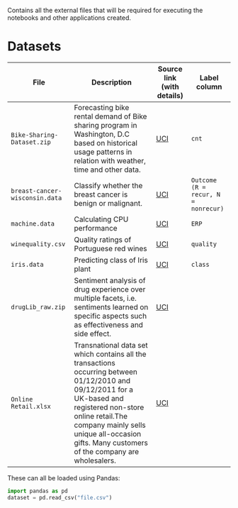 Contains all the external files that will be required for executing the notebooks and other applications created.
# Datasets

File | Description | Source link (with details) | Label column
---|---|---|---
`Bike-Sharing-Dataset.zip` | Forecasting bike rental demand of Bike sharing program in Washington, D.C based on historical usage patterns in relation with weather, time and other data. | [UCI](https://archive.ics.uci.edu/ml/datasets/Bike+Sharing+Dataset) | `cnt`
`breast-cancer-wisconsin.data` | Classify whether the breast cancer is benign or malignant. | [UCI](https://archive.ics.uci.edu/ml/datasets/Breast+Cancer+Wisconsin+%28Prognostic%29) | `Outcome (R = recur, N = nonrecur)`
`machine.data` | Calculating CPU performance | [UCI](https://archive.ics.uci.edu/ml/datasets/Computer+Hardware) | `ERP`
`winequality.csv` | Quality ratings of Portuguese red wines | [UCI](https://archive.ics.uci.edu/ml/datasets/Wine+Quality) | `quality`
`iris.data` | Predicting class of Iris plant | [UCI](http://archive.ics.uci.edu/ml/datasets/Iris) | `class`
`drugLib_raw.zip` |  Sentiment analysis of drug experience over multiple facets, i.e. sentiments learned on specific aspects such as effectiveness and side effect. | [UCI](https://archive.ics.uci.edu/ml/datasets/Drug+Review+Dataset+%28Druglib.com%29) | 
`Online Retail.xlsx` | Transnational data set which contains all the transactions occurring between 01/12/2010 and 09/12/2011 for a UK-based and registered non-store online retail.The company mainly sells unique all-occasion gifts. Many customers of the company are wholesalers. | [UCI](https://archive.ics.uci.edu/ml/datasets/Online+Retail) |

These can all be loaded using Pandas:

```python
import pandas as pd
dataset = pd.read_csv("file.csv")
```
